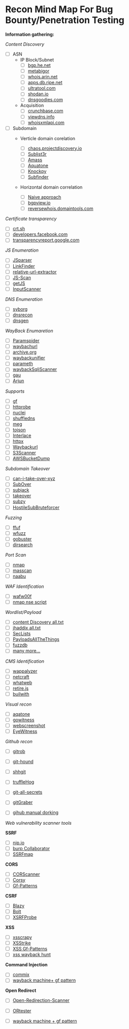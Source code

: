  # Recon Mind Map For Bug Bounty/Penetration Testing
 

**Information gathering:**

_Content Discovery_
  - [ ] ASN
     - IP Block/Subnet
       - [ ] [bgp.he.net](https://bgp.he.net/country)
       - [ ] [metabigor](https://github.com/j3ssie/metabigor)
       - [ ] [whois.arin.net](https://whois.arin.net/ui/)
       - [ ] [apps.db.ripe.net](https://apps.db.ripe.net/db-web-ui/query)
       - [ ] [ultratool.com](https://www.ultratools.com/tools/asnInfo)
       - [ ] [shodan.io](https://www.shodan.io/ "Check SSL Cert Names")
       - [ ] [dnsgoodies.com](http://dnsgoodies.com/)
       
     - Acquisition
       - [ ] [crunchbase.com](https://www.crunchbase.com/search/acquisition)
       - [ ] [viewdns.info](https://viewdns.info/reversewhois/ " First do whois, take the register email then perform reverse whois 'muni-adm@ics.muni.cz'")
       - [ ] [whoisxmlapi.com](https://tools.whoisxmlapi.com/reverse-whois-search)
       
 - [ ] Subdomain
     - Verticle domain corelation
     
       - [ ] [chaos.projectdiscovery.io](https://chaos.projectdiscovery.io/#/ "Single subdomains")
       - [ ] [Sublist3r](https://github.com/aboul3la/Sublist3r "Single subdomains")
       - [ ] [Amass](https://github.com/OWASP/Amass "Single subdomains")
       - [ ] [Aquatone](https://github.com/michenriksen/aquatone "Single subdomains")
       - [ ] [Knockpy](https://github.com/guelfoweb/knock "Single subdomains")
       - [ ] [Subfinder](https://github.com/projectdiscovery/subfinder "Multiple subdomains 'bruteforce subdomain+wordlist'")
       
     - Horizontal domain correlation
     
       - [ ] [Naive approach](/ "google.com, youtube.com, gmail.com" )
       - [ ] [bgpview.io](https://bgpview.io/search/google "Dedicated IP range, ASNs, IPv4") 
       - [ ] [reversewhois.domaintools.com](https://reversewhois.domaintools.com/)
       
_Certificate transparency_ 
  
  - [ ] [crt.sh](https://crt.sh/)
  - [ ] [developers.facebook.com](https://developers.facebook.com/tools/ct/search/)
  - [ ] [transparencyreport.google.com](https://transparencyreport.google.com/)
  
_JS Enumeration_  
   - [ ] [JSparser](https://github.com/nahamsec/JSParser)
   - [ ] [LinkFinder](https://github.com/GerbenJavado/LinkFinder)
   - [ ] [relative-url-extractor](https://github.com/jobertabma/relative-url-extractor)
   - [ ] [JS-Scan](https://github.com/zseano/JS-Scan)
   - [ ] [getJS](https://github.com/003random/getJS) 
   - [ ] [InputScanner](https://github.com/zseano/InputScanner)
 
_DNS Enumeration_ 
   - [ ] [syborg](https://github.com/MilindPurswani/Syborg)
   - [ ] [dnsrecon](https://github.com/darkoperator/dnsrecon)
   - [ ] [dnsgen](https://github.com/ProjectAnte/dnsgen "Automate dnsgen+masscan")
   
_WayBack Enumaretion_  
   - [ ] [Paramspider](https://github.com/devanshbatham/ParamSpider)
   - [ ] [waybachurl](https://github.com/tomnomnom/waybackurls)
   - [ ] [archive.org](https://archive.org/web/)
   - [ ] [waybackunifier](https://github.com/mhmdiaa/waybackunifier)
   - [ ] [parameth](https://github.com/maK-/parameth)
   - [ ] [waybackSqliScanner](https://github.com/ghostlulzhacks/waybackSqliScanner)
   - [ ] [gau](https://github.com/lc/gau)
   - [ ] [Arjun](https://github.com/s0md3v/Arjun)
   
_Supports_   
   - [ ] [gf](https://github.com/tomnomnom/gf)
   - [ ] [httprobe](https://github.com/tomnomnom/httprobe)
   - [ ] [nuclei](https://github.com/projectdiscovery/nuclei)
   - [ ] [shuffledns](https://github.com/projectdiscovery/shuffledns)
   - [ ] [meg](https://github.com/tomnomnom/meg)
   - [ ] [tojson](https://github.com/malijs/tojson)
   - [ ] [Interlace](https://github.com/codingo/Interlace)
   - [ ] [httpx](https://github.com/projectdiscovery/httpx)
   - [ ] [Waybackurl](https://github.com/tomnomnom/waybackurls)
   - [ ] [S3Scanner](https://github.com/sa7mon/S3Scanner)
   - [ ] [AWSBucketDump](https://github.com/jordanpotti/AWSBucketDump)
   
_Subdomain Takeover_   
   - [ ] [can-i-take-over-xyz](https://github.com/EdOverflow/can-i-take-over-xyz)
   - [ ] [SubOver](https://github.com/Ice3man543/SubOver)
   - [ ] [subjack](https://github.com/haccer/subjack)
   - [ ] [takeover](https://github.com/m4ll0k/takeover)
   - [ ] [subzy](https://github.com/LukaSikic/subzy)
   - [ ] [HostileSubBruteforcer](https://github.com/nahamsec/HostileSubBruteforcer)
   
_Fuzzing_  
   - [ ] [ffuf](https://github.com/ffuf/ffuf)
   - [ ] [wfuzz](https://github.com/xmendez/wfuzz)
   - [ ] [gobuster](https://github.com/OJ/gobuster)
   - [ ] [dirsearch](https://github.com/maurosoria/dirsearch)
   
_Port Scan_   
   - [ ] [nmap](https://github.com/nmap/nmap)
   - [ ] [masscan](https://github.com/robertdavidgraham/masscan)
   - [ ] [naabu](https://github.com/projectdiscovery/naabu)
   
_WAF Identification_

   - [ ] [wafw00f](https://github.com/EnableSecurity/wafw00f)
   - [ ] [nmap nse script](https://github.com/nmap/nmap/blob/master/scripts/http-waf-detect.nse)
   
_Wordlist/Payload_   
   - [ ] [content Discovery all.txt](https://gist.github.com/jhaddix/b80ea67d85c13206125806f0828f4d10)
   - [ ] [jhaddix all.txt](https://gist.github.com/jhaddix/f64c97d0863a78454e44c2f7119c2a6a)
   - [ ] [SecLists](https://github.com/danielmiessler/SecLists)
   - [ ] [PayloadsAllTheThings](https://github.com/swisskyrepo/PayloadsAllTheThings)
   - [ ] [fuzzdb](https://github.com/fuzzdb-project/fuzzdb)
   - [ ] [many more...](https://github.com/foospidy/payloads)
   
_CMS Identification_
   - [ ] [wappalyzer](https://www.wappalyzer.com/lookup/)
   - [ ] [netcraft](https://www.netcraft.com/search/?q=google.com)
   - [ ] [whatweb](https://github.com/urbanadventurer/WhatWeb)
   - [ ] [retire.js](https://retirejs.github.io/retire.js/)
   - [ ] [builwith](https://github.com/ecrmnn/builtwith)
   
_Visual recon_   
   - [ ] [aqatone](https://github.com/michenriksen/aquatone)
   - [ ] [gowitness](https://github.com/sensepost/gowitness)
   - [ ] [webscreenshot](https://github.com/maaaaz/webscreenshot)
   - [ ] [EyeWitness](https://github.com/FortyNorthSecurity/EyeWitness)
   
_Github recon_   
   - [ ] [gitrob](https://github.com/michenriksen/gitrob)
   - [ ] [git-hound](https://github.com/tillson/git-hound)
   - [ ] [shhgit](https://github.com/eth0izzle/shhgit)
   - [ ] [truffleHog](https://github.com/dxa4481/truffleHog)
   - [ ] [git-all-secrets](https://github.com/anshumanbh/git-all-secrets)
   - [ ] [gitGraber](https://github.com/hisxo/gitGraber)
   - [ ] [gihub manual dorking](https://raw.githubusercontent.com/anvikshik1/Bug-Bounty-Check-List/master/payload/gihub-manual-dork)
     
   
_Web vulnerability scanner tools_   
 
 **SSRF**
   - [ ] [nip.io](https://nip.io/)
   - [ ] [burp Collaborator ](https://gist.github.com/Isopach/00515b5f7ef7be230ff76c6092df0137)
   - [ ] [SSRFmap](https://github.com/swisskyrepo/SSRFmap)
   
 **CORS**  
   - [ ] [CORScanner](https://github.com/chenjj/CORScanner)
   - [ ] [Corsy](https://github.com/s0md3v/Corsy)
   - [ ] [Gf-Patterns](https://github.com/1ndianl33t/Gf-Patterns)
 
 **CSRF**  
   - [ ] [Blazy](https://github.com/s0md3v/Blazy)
   - [ ] [Bolt](https://github.com/s0md3v/Bolt) 
   - [ ] [XSRFProbe](https://github.com/0xInfection/XSRFProbe)
   
**XSS**   
   - [ ] [xsscrapy](https://github.com/DanMcInerney/xsscrapy)
   - [ ] [XSStrike](https://github.com/s0md3v/XSStrike)
   - [ ] [XSS Gf-Patterns](https://github.com/1ndianl33t/Gf-Patterns)
   - [ ] [xss wayback hunt](https://web.archive.org/web/*/google.com/*)
   
**Command Injection**   
   - [ ] [commix](https://github.com/commixproject/commix)
   - [ ] [wayback machine+ gf pattern](/ "")
   
**Open Redirect**   
   - [ ] [Open-Redirection-Scanner](https://github.com/KendoClaw1/Open-Redirection-Scanner)
   - [ ] [ORtester](https://github.com/Leonmugen/ORtester)
   - [ ] [wayback machine + gf pattern](/ "")
   

